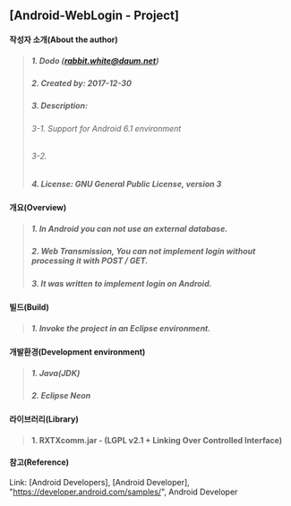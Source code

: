 ## [Android-WebLogin - Project]

#### 작성자 소개(About the author)
> ##### 1. Dodo (rabbit.white@daum.net)
> ##### 2. Created by: 2017-12-30
> ##### 3. Description: 
> ###### 3-1. Support for Android 6.1 environment
> ###### 3-2. 
> ##### 4. License: GNU General Public License, version 3

#### 개요(Overview)
> ##### 1. In Android you can not use an external database.
> ##### 2. Web Transmission, You can not implement login without processing it with POST / GET.
> ##### 3. It was written to implement login on Android.

#### 빌드(Build)
> ##### 1. Invoke the project in an Eclipse environment.

#### 개발환경(Development environment)
> ##### 1. Java(JDK)
> ##### 2. Eclipse Neon

#### 라이브러리(Library)
> #### 1. RXTXcomm.jar - (LGPL v2.1 + Linking Over Controlled Interface)

#### 참고(Reference)
Link: [Android Developers], [Android Developer], "https://developer.android.com/samples/", Android Developer
